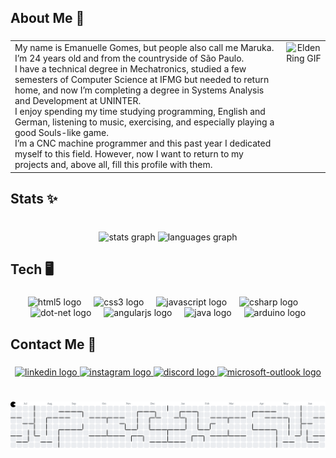 <h2 align="left">About Me 🦇</h2>

###

<table>
  <tr>
    <!-- Texto -->
    <td style="text-align: left; vertical-align: top;">
      My name is Emanuelle Gomes, but people also call me Maruka. I’m 24 years old and from the countryside of São Paulo.<br>
      I have a technical degree in Mechatronics, studied a few semesters of Computer Science at IFMG but needed to return home, and now I’m completing a degree in Systems Analysis and Development at UNINTER.<br>
      I enjoy spending my time studying programming, English and German, listening to music, exercising, and especially playing a good Souls-like game.<br>
      I’m a CNC machine programmer and this past year I dedicated myself to this field. However, now I want to return to my projects and, above all, fill this profile with them.
    </td>
    <!-- GIF -->
    <td style="text-align: center; vertical-align: top;">
      <img src="https://media1.tenor.com/m/W9BNY0o3vVoAAAAd/eldenring-cankaynarpinar.gif" width="200" alt="Elden Ring GIF" />
    </td>
  </tr>
</table>

###

<h2 align="left">Stats ✨</h2>

###

<br clear="both">

<div align="center">
  <img src="https://github-readme-stats.vercel.app/api?username=Maruka13&hide_title=false&hide_rank=false&show_icons=true&include_all_commits=true&count_private=true&disable_animations=false&theme=algolia&locale=en&hide_border=false&order=1" height="150" alt="stats graph"  />
  <img src="https://github-readme-stats.vercel.app/api/top-langs?username=Maruka13&locale=en&hide_title=false&layout=compact&card_width=320&langs_count=5&theme=algolia&hide_border=false&order=2" height="150" alt="languages graph"  />
</div>

###

<h2 align="left">Tech 🖥️</h2>

###

<div align="center">
  <img src="https://cdn.simpleicons.org/html5/E34F26" height="40" alt="html5 logo"  />
  <img width="12" />
  <img src="https://cdn.simpleicons.org/css3/1572B6" height="40" alt="css3 logo"  />
  <img width="12" />
  <img src="https://skillicons.dev/icons?i=js" height="40" alt="javascript logo"  />
  <img width="12" />
  <img src="https://cdn.jsdelivr.net/gh/devicons/devicon/icons/csharp/csharp-original.svg" height="40" alt="csharp logo"  />
  <img width="12" />
  <img src="https://skillicons.dev/icons?i=dotnet" height="40" alt="dot-net logo"  />
  <img width="12" />
  <img src="https://cdn.jsdelivr.net/gh/devicons/devicon/icons/angularjs/angularjs-original.svg" height="40" alt="angularjs logo"  />
  <img width="12" />
  <img src="https://skillicons.dev/icons?i=java" height="40" alt="java logo"  />
  <img width="12" />
  <img src="https://cdn.jsdelivr.net/gh/devicons/devicon/icons/arduino/arduino-original.svg" height="40" alt="arduino logo"  />
</div>

###

<h2 align="left">Contact Me 📲</h2>

###

<div align="center">
  <a href="https://www.linkedin.com/in/emanuelle-g-9120101b1/" target="_blank">
    <img src="https://raw.githubusercontent.com/maurodesouza/profile-readme-generator/master/src/assets/icons/social/linkedin/default.svg" width="52" height="40" alt="linkedin logo"  />
  </a>
  <a href="https://www.instagram.com/manu_gomes_13/" target="_blank">
    <img src="https://raw.githubusercontent.com/maurodesouza/profile-readme-generator/master/src/assets/icons/social/instagram/default.svg" width="52" height="40" alt="instagram logo"  />
  </a>
  <a href="Maruka13_" target="_blank">
    <img src="https://raw.githubusercontent.com/maurodesouza/profile-readme-generator/master/src/assets/icons/social/discord/default.svg" width="52" height="40" alt="discord logo"  />
  </a>
  <a href="mailto:emanuelle_carollina@hotmail.com" target="_blank">
    <img src="https://raw.githubusercontent.com/maurodesouza/profile-readme-generator/master/src/assets/icons/social/microsoft-outlook/default.svg" width="52" height="40" alt="microsoft-outlook logo"  />
  </a>
</div>

###

<br clear="both">

<picture>
  <source media="(prefers-color-scheme: dark)" srcset="https://raw.githubusercontent.com/Maruka13/Maruka13/output/pacman-contribution-graph-dark.svg">
  <source media="(prefers-color-scheme: light)" srcset="https://raw.githubusercontent.com/Maruka13/Maruka13/output/pacman-contribution-graph.svg">
  <img alt="pacman contribution graph" src="https://raw.githubusercontent.com/Maruka13/Maruka13/output/pacman-contribution-graph.svg">
</picture>

###
